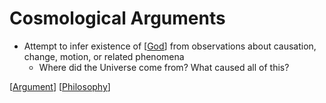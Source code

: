 # Cosmological Arguments

- Attempt to infer existence of [[God]] from observations about causation, change, motion, or related phenomena
  - Where did the Universe come from? What caused all of this?

[[Argument]] [[Philosophy]]

[//begin]: # "Autogenerated link references for markdown compatibility"
[God]: god "God"
[Argument]: argument "Arguments"
[Philosophy]: philosophy "Philosophy"
[//end]: # "Autogenerated link references"